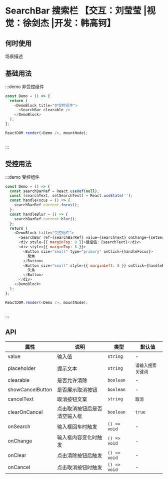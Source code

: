 # SearchBar 搜索栏 【交互：刘莹莹 |视觉：徐剑杰 |开发：韩高钶】

## 何时使用

场景描述

## 基础用法

:::demo 非受控组件

```js
const Demo = () => {
  return (
    <DemoBlock title="非受控组件">
      <SearchBar clearable />
    </DemoBlock>
  );
};

ReactDOM.render(<Demo />, mountNode);
```

```less
```

:::

## 受控用法

:::demo 受控组件

```js
const Demo = () => {
  const searchBarRef = React.useRef(null);
  const [searchText, setSearchText] = React.useState('');
  const handleFocus = () => {
    searchBarRef.current.focus();
  };
  const handleBlur = () => {
    searchBarRef.current.blur();
  };
  return (
    <DemoBlock title="受控组件">
      <SearchBar ref={searchBarRef} value={searchText} onChange={setSearchText} showCancelButton clearable />
      <div style={{ marginTop: 8 }}>受控值：{searchText}</div>
      <div style={{ marginTop: 8 }}>
        <Button size="small" type="primary" onClick={handleFocus}>
          聚焦
        </Button>
        <Button size="small" style={{ marginLeft: 8 }} onClick={handleBlur}>
          失焦
        </Button>
      </div>
    </DemoBlock>
  );
};

ReactDOM.render(<Demo />, mountNode);
```

```less
```

:::

## API

| 属性             | 说明                         | 类型         | 默认值             |
| ---------------- | ---------------------------- | ------------ | ------------------ |
| value            | 输入值                       | `string`     | -                  |
| placeholder      | 提示文本                     | `string`     | `请输入搜索关键词` |
| clearable        | 是否允许清除                 | `boolean`    | -                  |
| showCancelButton | 是否展示取消按钮             | `boolean`    | -                  |
| cancelText       | 取消按钮文案                 | `string`     | `取消`             |
| clearOnCancel    | 点击取消按钮后是否清空输入框 | `boolean`    | `true`             |
| onSearch         | 输入框回车时触发             | `() => void` | -                  |
| onChange         | 输入框内容变化时触发         | `() => void` | -                  |
| onClear          | 点击清除按钮后触发           | `() => void` | -                  |
| onCancel         | 点击取消按钮时触发           | `() => void` | -                  |

